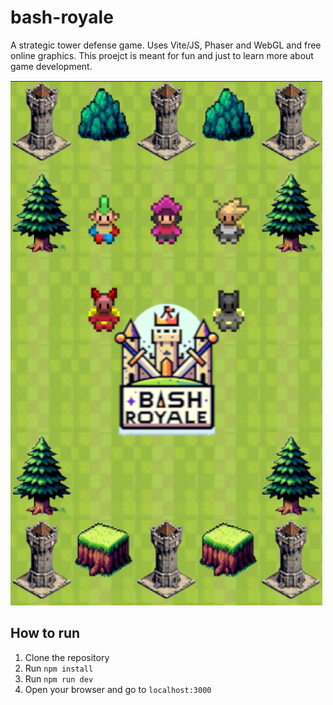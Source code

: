 # bash-royale
A strategic tower defense game. Uses Vite/JS, Phaser and WebGL and free online graphics. This proejct is meant for fun and just to learn more about game development.

![image](public/logo.png)

## How to run
1. Clone the repository
2. Run `npm install`
3. Run `npm run dev`
4. Open your browser and go to `localhost:3000`